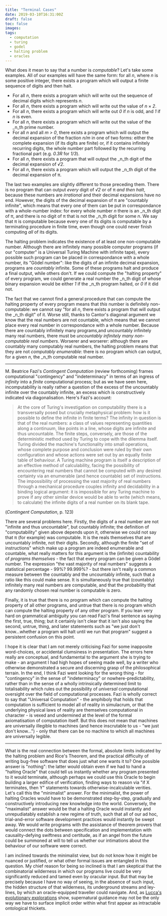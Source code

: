 ```yaml
---
title: "Terminal Cases"
date: 2019-03-10T16:31:00Z
draft: false
toc: false
images:
tags:
  - computation
  - turing
  - godel
  - halting problem
  - oracles
---
```

What does it mean to say that a number is _computable_? Let's take some examples. All of our examples will have the same form: for all _n_, where _n_ is some positive integer, there exists a program which will output a finite sequence of digits and then halt.

* For all _n_, there exists a program which will write out the sequence of decimal digits which represents _n_.
* For all _n_, there exists a program which will write out the value of _n_ &times; _2_.
* For all _n_, there exists a program which will write out _0_ if _n_ is odd, and _1_ if _n_ is even.
* For all _n_, there exists a program which will write out the value of the _n_th prime number.
* For all _n_ and all _m > 0_, there exists a program which will output the decimal expansion of the fraction _n/m_ in one of two forms: either the complete expansion (if its digits are finite) or, if it contains infinitely recurring digits, the whole number part followed by the recurring fractional part (e.g. _0.3R_ for _1/3_).
* For all _n_, there exists a program that will output the _n_th digit of the decimal expansion of _&radic;2_.
* For all _n_, there exists a program which will output the _n_th digit of the decimal expansion of &pi;.

The last two examples are slightly different to those preceding them. There is no program that can output _every_ digit of _&radic;2_ or of &pi; _and then halt_, because these numbers are _irrational_ and their decimal expansions have no end. However, the digits of the decimal expansion of &pi; are "countably infinite", which means that every one of them can be put in correspondance with a whole-number index: for every whole number _n_ there is an _n_th digit of &pi;, and there is no digit of &pi; that is not the _n_th digit for some _n_. We say that &pi; is computable because every one of its digits is computable by a terminating procedure in finite time, even though one could never finish computing _all_ of its digits.

The halting problem indicates the existence of at least one non-computable number. Although there are infinitely many possible computer programs (if our "computer" is a Universal Turing Machine with infinite tape), every possible such program can be placed in correspondance with a whole number, its "G&ouml;del number": like the digits of an infinite decimal expansion, programs are _countably_ infinite. Some of these programs halt and produce a final output, while others don't. If we could compute the "halting property" of every program, we could generate a real number the _n_th digit of whose binary expansion would be either _1_ if the _n_th program halted, or _0_ if it did not.

The fact that we cannot find a general procedure that can compute the halting property of every program means that _this_ number is definitely non-computable: we cannot say "for all _n_, there exists a program that will output the _n_th digit" of it. Worse still, thanks to Cantor's diagonal argument we know that the real numbers are not countable, which means that we cannot place every real number in correspondance with a whole number. Because there are countably infinitely many programs,and uncountably infinitely many real numbers, there must be _uncountably infinitely many non-computable real numbers_. Worserer and worserer: although there are countably many computably real numbers, the halting problem means that they are not _computably enumerable_: there is no program which can output, for a given _n_, the _n_th computable real number.

---

M. Beatrice Fazi's _Contingent Computation_ (review forthcoming) frames computational "contingency" and "indeterminacy" in terms of an ingress of _infinity_ into a _finite_ computational process; but as we have seen here, incomputability is really rather a question of the excess of the uncountably infinite over the countably infinite, an excess which is constructively indicated via diagonalisation. Here's Fazi's account:

> At the core of Turing's investigation on computability there is a transversally posed but crucially metaphysical problem: how is it possible to define the infinite in finite terms? The infinity in question is that of the real numbers: a class of values representing quantities along a continuum, like points in a line, whose digits are infinite and thus uncountable. The finite steps, conversely, are those of the deterministic method used by Turing to cope with the dilemma itself. Turing divided the machine's functionality into small operations, whose complete purpose and conclusion were ruled by their own configuration and whose actions were set out by an equally finite table of behaviour. A Turing machine program is itself a description of an effective method of calculability, facing the possibility of encountering real numbers that cannot be computed with any desired certainty via an enumerable (and hence countable) set of instructions. The impossibility of processing the vast majority of real numbers through a mechanical procedure couples infinity and decidability in a binding logical argument: it is impossible for any Turing machine to prove if any other similar device would be able to write (which means, to calculate) the infinite digits of a real number on its blank tape.

(_Contingent Computation_, p. 123)

There are several problems here. Firstly, the digits of a real number are not "infinite and thus uncountable", but countably infinite; the definition of "computability" given above depends upon it, otherwise we could not say that &pi; (for example) was computable. It is the reals themselves that are uncountably infinite, not their digits. Secondly, although the finite "set of instructions" which make up a program are indeed enumerable and countable, what really matters for this argument is the (infinite) countability of _programs themselves_ - the fact that every program can be given a G&ouml;del number. The expression "the vast majority of real numbers" suggests a statistical percentage - 99%? 99.999%? - but there isn't really a common measure between the countably and the uncountably infinite, such that a ratio like this could make sense. It is simultaneously true that (countably) infinitely many real numbers are computable, and that the probability that any randomly chosen real number is computable is zero.

Finally, it is true that there is no program which can compute the halting property of all other programs, and untrue that there is no program which can compute the halting property of any other program. If you lean very hard on grammatical ambiguity you can read Fazi's final sentence as saying the first, true, thing; but it certainly isn't clear that it isn't also saying the second, untrue, thing, and later statements such as "we just don't know...whether a program will halt until we run that program" suggest a persistent confusion on this point.

I hope it is clear that I am not merely criticising Fazi for some inapposite word-choices, or accidental clumsiness in presentation. The errors here really are conceptual, and fundamental to the argument she is trying to make - an argument I had high hopes of seeing made well, by a writer who otherwise demonstrated a secure and discerning grasp of the philosophical terrain. In the end, I think Fazi went looking for the wrong thing - for "contingency" in the sense of "indeterminacy" or nowhere-predictability, rather than in the sense of a wholly intrinsically determined limit to totalisability which rules out the possibility of _universal_ computational oversight over the field of computational processes. Fazi is wholly correct to say that "Universal Computation" - the amphiboly that holds that computation is sufficient to model all of reality in simulacrum, or that the underlying physical laws of reality are themselves computational in character - is vexed and undermined at the level of the formal axiomatisation of computation itself. But this does not mean that machines are universally illegible to machines (and hence inscrutable to us - "we just don't know...") - only that there can be no machine to which all machines are universally legible.

---

What is the real connection between the formal, absolute limits indicated by the halting problem and Rice's Theorem, and the practical difficulty of writing bug-free software that does just what one wants it to? One possible answer is "nothing": the latter would obtain even if we had to hand a "halting Oracle" that could tell us instantly whether any program presented to it would terminate, although perhaps we could use this Oracle to begin building a larger edifice of verification, finding ways to reason via "if X terminates, then Y" statements towards otherwise-incalculable verities. Let's call this the "minimalist" answer. For the minimalist, the power of halting Oracles would have to be demonstrated step-by-step, gradually and constructively introducing new knowledge into the world. Conversely, the "maximalist" answer would be that a halting Oracle would instantly and unrepudiatably establish a new regime of truth, such that all of our ad hoc, trial-and-error software development practices would instantly be swept away. We would write programs with the assistance of theorem provers that would connect the dots between specification and implementation with causality-defying swiftness and certitude, as if an angel from the future could be summoned at will to tell us whether our intimations about the behaviour of our software were correct.

I am inclined towards the minimalist view, but do not know how it might be nuanced or justified, or what other formal issues are entangled in this question. My chief reason for being so inclined is that I am skeptical that the combinatorial wilderness in which our programs live could be very significantly reduced and tamed even by oracular input. But that may be precisely because I have no way of seeing, in the absence of such input, the hidden structure of that wilderness, its underground streams and ley-lines, by which an oracle-equipped traveller could navigate. And, as [Lucca's evolutionary explorations](http://feralmachin.es/posts/urschleim.md) show, supernatural guidance may not be the only way we have to surface implicit order within what first appear as intractable ontological thickets.
